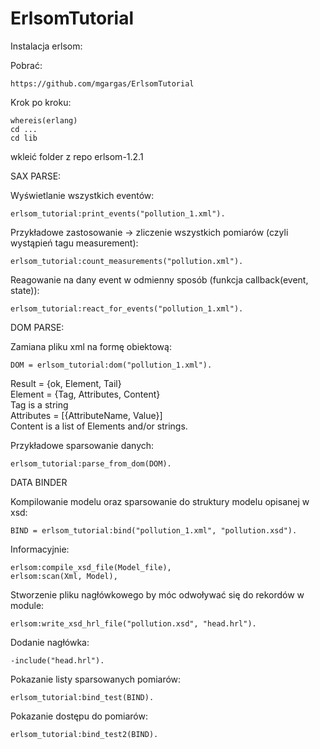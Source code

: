 # ErlsomTutorial

Instalacja erlsom:

Pobrać:
```
https://github.com/mgargas/ErlsomTutorial
```
Krok po kroku:  
```
whereis(erlang)
cd ...
cd lib
```
wkleić folder z repo erlsom-1.2.1




SAX PARSE:

Wyświetlanie wszystkich eventów:
```
erlsom_tutorial:print_events("pollution_1.xml"). 
```

Przykładowe zastosowanie -> zliczenie wszystkich pomiarów (czyli wystąpień tagu measurement):
```
erlsom_tutorial:count_measurements("pollution.xml"). 
```
Reagowanie na dany event w odmienny sposób (funkcja callback(event, state)):
```
erlsom_tutorial:react_for_events("pollution_1.xml").
```
DOM PARSE:

Zamiana pliku xml na formę obiektową:
```
DOM = erlsom_tutorial:dom("pollution_1.xml").
```
Result = {ok, Element, Tail}  
Element = {Tag, Attributes, Content}  
Tag is a string  
Attributes = [{AttributeName, Value}]  
Content is a list of Elements and/or strings.  
  
Przykładowe sparsowanie danych:
```
erlsom_tutorial:parse_from_dom(DOM). 
```
DATA BINDER

Kompilowanie modelu oraz sparsowanie do struktury modelu opisanej w xsd:
```
BIND = erlsom_tutorial:bind("pollution_1.xml", "pollution.xsd").
```

Informacyjnie:
```
erlsom:compile_xsd_file(Model_file),
erlsom:scan(Xml, Model),
```

Stworzenie pliku nagłówkowego by móc odwoływać się do rekordów w module:
```
erlsom:write_xsd_hrl_file("pollution.xsd", "head.hrl"). 
```

Dodanie nagłówka:
```
-include("head.hrl").
```

Pokazanie listy sparsowanych pomiarów:
```
erlsom_tutorial:bind_test(BIND).
```

Pokazanie dostępu do pomiarów:
```
erlsom_tutorial:bind_test2(BIND).
```